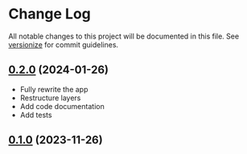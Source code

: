 # Change Log

All notable changes to this project will be documented in this file. See [versionize](https://github.com/versionize/versionize) for commit guidelines.

<a name="0.2.0"></a>
## [0.2.0](https://www.github.com/FolkerD0C/2048ish/releases/tag/v0.2.0) (2024-01-26)
- Fully rewrite the app
- Restructure layers
- Add code documentation
- Add tests

<a name="0.1.0"></a>
## [0.1.0](https://www.github.com/FolkerD0C/2048-dotnet/releases/tag/v0.1.0) (2023-11-26)

